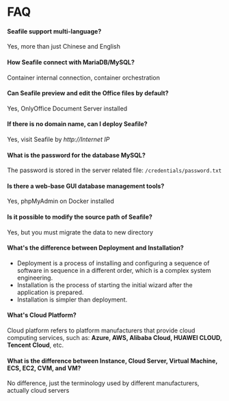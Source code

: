 # FAQ

#### Seafile support multi-language?

Yes, more than just Chinese and English

#### How Seafile connect with MariaDB/MySQL?

Container internal connection, container orchestration

#### Can Seafile preview and edit the Office files by default?

Yes, OnlyOffice Document Server installed

#### If there is no domain name, can I deploy Seafile?

Yes, visit Seafile by *http://Internet IP*

#### What is the password for the database MySQL?

The password is stored in the server related file: `/credentials/password.txt`

#### Is there a web-base GUI database management tools?

Yes, phpMyAdmin on Docker installed

#### Is it possible to modify the source path of Seafile?

Yes, but you must migrate the data to new directory

#### What's the difference between Deployment and Installation?

- Deployment is a process of installing and configuring a sequence of software in sequence in a different order, which is a complex system engineering.  
- Installation is the process of starting the initial wizard after the application is prepared.  
- Installation is simpler than deployment. 

#### What's Cloud Platform?

Cloud platform refers to platform manufacturers that provide cloud computing services, such as: **Azure, AWS, Alibaba Cloud, HUAWEI CLOUD, Tencent Cloud**, etc.

#### What is the difference between Instance, Cloud Server, Virtual Machine, ECS, EC2, CVM, and VM?

No difference, just the terminology used by different manufacturers, actually cloud servers